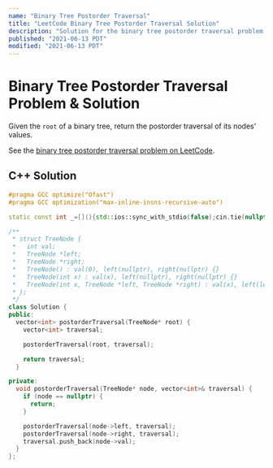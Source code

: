 ```yaml
---
name: "Binary Tree Postorder Traversal"
title: "LeetCode Binary Tree Postorder Traversal Solution"
description: "Solution for the binary tree postorder traversal problem from LeetCode."
published: "2021-06-13 PDT"
modified: "2021-06-13 PDT"
---
```


# Binary Tree Postorder Traversal Problem & Solution

Given the `root` of a binary tree, return the postorder traversal of its nodes' values.

See the [binary tree postorder traversal problem on LeetCode](https://leetcode.com/problems/binary-tree-postorder-traversal).

## C++ Solution

```cpp
#pragma GCC optimize("Ofast")
#pragma GCC optimization("max-inline-insns-recursive-auto")

static const int _=[](){std::ios::sync_with_stdio(false);cin.tie(nullptr);cout.tie(nullptr);return 0;}();

/**
 * struct TreeNode {
 *   int val;
 *   TreeNode *left;
 *   TreeNode *right;
 *   TreeNode() : val(0), left(nullptr), right(nullptr) {}
 *   TreeNode(int x) : val(x), left(nullptr), right(nullptr) {}
 *   TreeNode(int x, TreeNode *left, TreeNode *right) : val(x), left(left), right(right) {}
 * };
 */
class Solution {
public:
  vector<int> postorderTraversal(TreeNode* root) {
    vector<int> traversal;

    postorderTraversal(root, traversal);

    return traversal;
  }

private:
  void postorderTraversal(TreeNode* node, vector<int>& traversal) {
    if (node == nullptr) {
      return;
    }

    postorderTraversal(node->left, traversal);
    postorderTraversal(node->right, traversal);
    traversal.push_back(node->val);
  }
};
```

